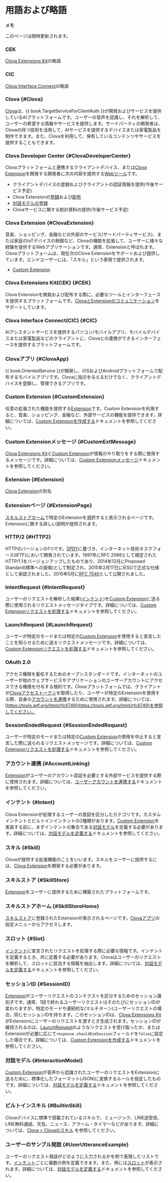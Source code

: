 # 用語および略語

<div class="note">
  <p><strong>メモ</strong></p>
  <p>このページは随時更新されます。</p>
</div>

### CEK
[Clova Extensions Kit](#CEK)の略語

### CIC
[Clova Interface Connect](#CIC)の略語

### Clova {#Clova}
[Clova](https://clova.line.me/)は、{{ book.TargetServiceForClientAuth }}が開発およびサービスを提供しているAIプラットフォームです。ユーザーの音声を認識し、それを解析して、ユーザーの希望する情報やサービスを提供します。サードパーティの開発者は、Clovaの持つ技術を活用して、AIサービスを提供するデバイスまたは家電製品を制作できます。また、Clovaを利用して、保有しているコンテンツやサービスを提供することもできます。

### Clova Developer Center {#ClovaDeveloperCenter}
Clovaプラットフォームと連携するクライアントデバイス、または[Clova Extension](#ClovaExtension)を開発する開発者に次の内容を提供する<a target="_blank" href="{{ book.DeveloperConsoleURL }}">Webツール</a>です。
* クライアントデバイスの登録およびクライアントの認証情報を提供(今後サービス予定)
* Clova Extensionの[登録](/DevConsole/Guides/CEK/Register_Extension.md)および[配布](/DevConsole/Guides/CEK/Deploy_Extension.md)
* [対話モデルの登録](/DevConsole/Guides/CEK/Register_Interaction_Model.md)
* Clovaサービスに関する統計資料の提供(今後サービス予定)

### Clova Extension {#ClovaExtension}
音楽、ショッピング、金融などの外部のサービス(サードパーティサービス)、または家庭のIoTデバイスの制御など、Clovaの機能を拡張して、ユーザーに様々な経験を提供するWebアプリケーションです。通常、Extensionと呼ばれます。Clovaプラットフォームは、現在次のClova Extensionをサポートおよび提供しています。エンドユーザーには、「スキル」という表現で提供されます。
* [Custom Extension](#CustomExtension)

### Clova Extensions Kit(CEK) {#CEK}
Clova Extensionを開発および配布する際に、必要なツールとインターフェースを提供するプラットフォームです。[ClovaとExtensionのコミュニケーション](/CEK/CEK_Overview.md)をサポートしています。

### Clova Interface Connect(CIC) {#CIC}
AIアシスタントサービスを提供するパソコン/モバイルアプリ、モバイルデバイスまたは家電製品などのクライアントに、Clovaとの連携ができるインターフェースを提供するプラットフォームです。

### Clovaアプリ {#ClovaApp}
{{ book.OrientedService }}が開発し、iOSおよびAndroidプラットフォームで配布するモバイルアプリです。Clovaに指示を与えるだけでなく、クライアントデバイスを登録し、管理できるアプリです。

### Custom Extension {#CustomExtension}
任意の拡張された機能を提供する[Extension](#ClovaExtension)です。Custom Extensionを利用すると、音楽、ショッピング、金融など、外部サービスの機能を提供できます。詳細については、[Custom Extensionを作成する](/CEK/Guides/Build_Custom_Extension.md)ドキュメントを参照してください。

### Custom Extensionメッセージ {#CustomExtMessage}
[Clova Extensions Kit](#CEK)と[Custom Extension](#CustomExtension)が情報のやり取りをする際に使用するメッセージです。詳細については、[Custom Extensionメッセージ](/CEK/References/CEK_API.md#CustomExtMessage)ドキュメントを参照してください。

### Extension {#Extension}
[Clova Extension](#ClovaExtension)の別名

### Extensionページ {#ExtensionPage}
[スキルストアホーム](#SkillStoreHome)で特定のExtensionを選択すると表示されるページです。Extensionに関する詳しい説明が提供されます。

### HTTP/2 {#HTTP2}
HTTPのバージョンの1つです。[SPDY](https://en.wikipedia.org/wiki/SPDY)に基づき、インターネット技術タスクフォース(IETF)において開発されています。1997年にRFC 2068として規定されたHTTP/1.1をバージョンアップしたものであり、2014年12月にProposed Standard(標準への提唱)として制定され、2015年2月17日にIESGで正式な仕様として承認されました。2015年5月に<a href="https://tools.ietf.org/html/rfc7540" target="_blank">RFC 7540</a>として公開されました。

### IntentRequest {#IntentRequest}
ユーザーのリクエストを解析した結果([インテント](#Intent))を[Custom Extension](#CustomExtension)に送る際に使用されるリクエストメッセージタイプです。詳細については、[Custom Extensionリクエストを処理する](/CEK/Guides/Build_Custom_Extension.md#HandleCustomExtensionRequest)ドキュメントを参照してください。

### LaunchRequest {#LaunchRequest}
ユーザーが特定のモードまたは特定の[Custom Extension](#CustomExtension)を使用すると宣言したことを知らせるために送るリクエストメッセージです。詳細については、[Custom Extensionリクエストを処理する](/CEK/Guides/Build_Custom_Extension.md#HandleCustomExtensionRequest)ドキュメントを参照してください。

### OAuth 2.0
アクセス権限を委任するためのオープンスタンダードです。インターネットのユーザーが他のウェブサービスやアプリケーションのユーザーアカウントにアクセスできる権限を付与する規約です。Clovaプラットフォームでは、クライアントが[Clovaアクセストークン](#ClovaAccessToken)を取得したり、ユーザーが特定のExtensionを使用する際、自身の[アカウントを連携](/CEK/Guides/Link_User_Account.md)するために使用されます。詳細については、[https://tools.ietf.org/html/rfc6749](https://tools.ietf.org/html/rfc6749)を参照してください。

### SessionEndedRequest {#SessionEndedRequest}
ユーザーが特定のモードまたは特定の[Custom Extension](#CustomExtension)の使用を中止すると宣言した際に送られるリクエストメッセージです。詳細については、[Custom Extensionリクエストを処理する](/CEK/Guides/Build_Custom_Extension.md#HandleCustomExtensionRequest)ドキュメントを参照してください。

### アカウント連携 {#AccountLinking}
[Extension](#ClovaExtension)がユーザーのアカウント認証を必要とする外部サービスを提供する際に使用されます。詳細については、[ユーザーアカウントを連携する](/CEK/Guides/Link_User_Account.md)ドキュメントを参照してください。

### インテント {#Intent}
Clova Extensionが処理するユーザーの意図を区分したカテゴリです。カスタムインテントとビルトインインテントの2種類があります。[Custom Extension](#CustomExtension)を実装する前に、まずインテントの集合である[対話モデル](#InteractionModel)を定義する必要があります。詳細については、[対話モデルを定義する](/Design/Design_Guideline_For_Extension.md#DefineInteractionModel)ドキュメントを参照してください。

### スキル {#Skill}
Clovaが提供する拡張機能のことをいいます。スキルをユーザーに提供するには、[Clova Extension](#ClovaExtension)を開発する必要があります。

### スキルストア {#SkillStore}
[Extension](#ClovaExtension)をユーザーに提供するために構築されたプラットフォームです。

### スキルストアホーム {#SkillStoreHome}
[スキルストア](#SkillStore)に登録されたExtensionが表示されるページです。[Clovaアプリ](#ClovaApp)の設定メニューからアクセスします。

### スロット {#Slot}
[インテント](#Intent)に宣言されたリクエストを処理する際に必要な情報です。インテントを定義するとき、共に定義する必要があります。Clovaはユーザーのリクエストを解析して、スロットに該当する情報を抽出します。詳細については、[対話モデルを定義する](/Design/Design_Guideline_For_Extension.md#DefineInteractionModel)ドキュメントを参照してください。

### セッションID {#SessionID}
[Extension](#ClovaExtension)がユーザーリクエストのコンテクストを区分するためのセッション識別子です。通常、1回で終わるユーザーリクエストはそのたびにセッションIDが変わりますが、特定のモードや連続的な(マルチターン)ユーザーリクエストの場合、同じセッションIDを持ちます。このセッションIDは、[Clova Extensions Kit](#CEK)がExtensionにユーザーのリクエストを渡すとき生成されます。セッションIDが維持されるのは、[LaunchRequest](#LaunchRequest)のようなリクエストを受け取ったか、またはExtensionが必要に応じて`response.shouldEndSession`フィールドを`false`に設定した場合です。詳細については、[Custom Extensionを作成する](/CEK/Guides/Build_Custom_Extension.md)ドキュメントを参照してください。

### 対話モデル {#InteractionModel}
[Custom Extension](#CustomExtension)が音声から認識されたユーザーのリクエストをExtensionに送るために、標準化したフォーマット(JSON)に変換するルールを指定したものです。詳細については、[対話モデルを定義する](/Design/Design_Guideline_For_Extension.md#DefineInteractionModel)ドキュメントを参照してください。

### ビルトインスキル {#BuiltinSkill}
Clovaデバイスに標準で搭載されているスキルで、ミュージック、LINE送受信、LINE無料通話、天気、ニュース、アラーム・タイマーなどがあります。詳細については、[Clova > Clovaのスキル](https://clova.line.me/clova-ai/) を参照してください。

### ユーザーのサンプル発話 {#UserUtteranceExample}

ユーザーのリクエスト発話がどのように入力されるかを例で表現したリストです。[インテント](#Intent)ごとに複数の例を定義できます。また、例には[スロット](#Slot)が表示されます。詳細については、[対話モデルを定義する](/Design/Design_Guideline_For_Extension.md#DefineInteractionModel)ドキュメントを参照してください。
